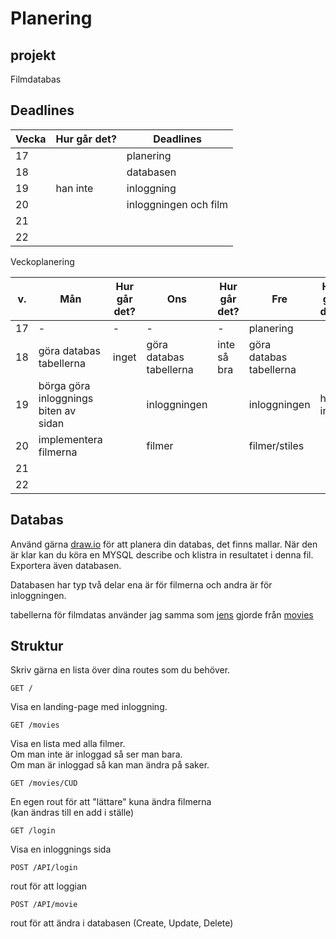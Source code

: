 # Planering

## projekt

Filmdatabas

## Deadlines

| Vecka | Hur går det? | Deadlines             |
| ----- | ------------ | --------------------- |
| 17    |              | planering             |
| 18    |              | databasen             |
| 19    | han inte     | inloggning            |
| 20    |              | inloggningen och film |
| 21    |              |                       |
| 22    |              |                       |

Veckoplanering

| v.  | Mån                                   | Hur går det? | Ons                     | Hur går det? | Fre                     | Hur går det? |
| --- | ------------------------------------- | ------------ | ----------------------- | ------------ | ----------------------- | ------------ |
| 17  | \-                                    | \-           | -                       | \-           | planering               |              |
| 18  | göra databas tabellerna               | inget        | göra databas tabellerna | inte så bra  | göra databas tabellerna |              |
| 19  | börga göra inloggnings biten av sidan |              | inloggningen            |              | inloggningen            | han inte     |
| 20  | implementera filmerna                 |              | filmer                  |              | filmer/stiles           |              |
| 21  |                                       |              |                         |              |                         |              |
| 22  |                                       |              |                         |              |                         |              |

## Databas

Använd gärna [draw.io](https://app.diagrams.net/) för att planera din databas, det finns mallar.
När den är klar kan du köra en MYSQL describe och klistra in resultatet i denna fil.
Exportera även databasen.

Databasen har typ två delar ena är för filmerna och andra är för inloggningen.

tabellerna för filmdatas använder jag samma som [jens](https://github.com/jensnti) gjorde från [movies](https://github.com/jensnti/movies/blob/main/_2021-05-05_150019_jens.sql)

## Struktur

Skriv gärna en lista över dina routes som du behöver.

```
GET /
```

Visa en landing-page med inloggning.

```
GET /movies
```

Visa en lista med alla filmer.  
Om man inte är inloggad så ser man bara.  
Om man är inloggad så kan man ändra på saker.

```
GET /movies/CUD
```

En egen rout för att "lättare" kuna ändra filmerna  
(kan ändras till en add i ställe)

```
GET /login
```

Visa en inloggnings sida

```
POST /API/login
```

rout för att loggian

```
POST /API/movie
```

rout för att ändra i databasen (Create, Update, Delete)
